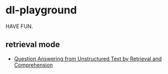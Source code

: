 # dl-playground

HAVE FUN.
## retrieval mode

- [Question Answering from Unstructured Text by Retrieval and Comprehension](https://arxiv.org/abs/1703.08885)


